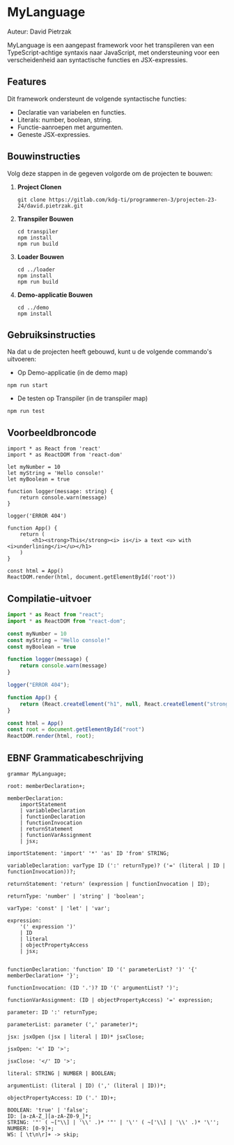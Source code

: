 # MyLanguage

Auteur: David Pietrzak

MyLanguage is een aangepast framework voor het transpileren van een TypeScript-achtige syntaxis naar JavaScript, met
ondersteuning voor een verscheidenheid aan syntactische functies en JSX-expressies.

## Features

Dit framework ondersteunt de volgende syntactische functies:

- Declaratie van variabelen en functies.
- Literals: number, boolean, string.
- Functie-aanroepen met argumenten.
- Geneste JSX-expressies.

## Bouwinstructies

Volg deze stappen in de gegeven volgorde om de projecten te bouwen:

1. **Project Clonen**
   ```shell
   git clone https://gitlab.com/kdg-ti/programmeren-3/projecten-23-24/david.pietrzak.git
   ```

1. **Transpiler Bouwen**
   ```shell
   cd transpiler
   npm install
   npm run build
   ```

2. **Loader Bouwen**
   ```shell
   cd ../loader
   npm install
   npm run build
   ```

3. **Demo-applicatie Bouwen**
   ```shell
   cd ../demo
   npm install
   ```

## Gebruiksinstructies

Na dat u de projecten heeft gebouwd, kunt u de volgende commando's uitvoeren:

- Op Demo-applicatie (in de demo map)

```shell
npm run start
```

- De testen op Transpiler (in de transpiler map)

```shell
npm run test
  ```

## Voorbeeldbroncode

```tsx
import * as React from 'react'
import * as ReactDOM from 'react-dom'

let myNumber = 10
let myString = 'Hello console!'
let myBoolean = true

function logger(message: string) {
    return console.warn(message)
}

logger('ERROR 404')

function App() {
    return (
        <h1><strong>This</strong><i> is</i> a text <u> with <i>underlining</i></u></h1>
    )
}

const html = App()
ReactDOM.render(html, document.getElementById('root'))
```

## Compilatie-uitvoer

```javascript
import * as React from "react";
import * as ReactDOM from "react-dom";

const myNumber = 10
const myString = "Hello console!"
const myBoolean = true

function logger(message) {
    return console.warn(message)
}

logger("ERROR 404");

function App() {
    return (React.createElement("h1", null, React.createElement("strong", null, 'This'), React.createElement("i", null, 'is'), 'a', 'text', React.createElement("u", null, 'with', React.createElement("i", null, 'underlining'))))
}

const html = App()
const root = document.getElementById("root")
ReactDOM.render(html, root);
```

## EBNF Grammaticabeschrijving

```antlrv4
grammar MyLanguage;

root: memberDeclaration+;

memberDeclaration:
    importStatement
	| variableDeclaration
	| functionDeclaration
	| functionInvocation
	| returnStatement
	| functionVarAssignment
	| jsx;

importStatement: 'import' '*' 'as' ID 'from' STRING;

variableDeclaration: varType ID (':' returnType)? ('=' (literal | ID | functionInvocation))?;

returnStatement: 'return' (expression | functionInvocation | ID);

returnType: 'number' | 'string' | 'boolean';

varType: 'const' | 'let' | 'var';

expression:
	'(' expression ')'
	| ID
	| literal
	| objectPropertyAccess
	| jsx;


functionDeclaration: 'function' ID '(' parameterList? ')' '{' memberDeclaration+ '}';

functionInvocation: (ID '.')? ID '(' argumentList? ')';

functionVarAssignment: (ID | objectPropertyAccess) '=' expression;

parameter: ID ':' returnType;

parameterList: parameter (',' parameter)*;

jsx: jsxOpen (jsx | literal | ID)* jsxClose;

jsxOpen: '<' ID '>';

jsxClose: '</' ID '>';

literal: STRING | NUMBER | BOOLEAN;

argumentList: (literal | ID) (',' (literal | ID))*;

objectPropertyAccess: ID ('.' ID)+;

BOOLEAN: 'true' | 'false';
ID: [a-zA-Z_][a-zA-Z0-9_]*;
STRING: '"' ( ~["\\] | '\\' .)* '"' | '\'' ( ~['\\] | '\\' .)* '\'';
NUMBER: [0-9]+;
WS: [ \t\n\r]+ -> skip;
```

